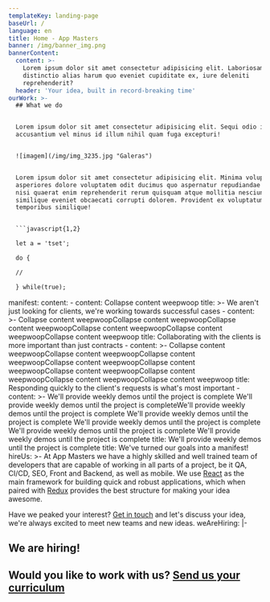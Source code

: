 ```yaml
---
templateKey: landing-page
baseUrl: /
language: en
title: Home - App Masters
banner: /img/banner_img.png
bannerContent:
  content: >-
    Lorem ipsum dolor sit amet consectetur adipisicing elit. Laboriosam tenetur
    distinctio alias harum quo eveniet cupiditate ex, iure deleniti
    reprehenderit?
  header: 'Your idea, built in record-breaking time'
ourWork: >-
  ## What we do


  Lorem ipsum dolor sit amet consectetur adipisicing elit. Sequi odio incidunt
  accusantium vel minus id illum nihil quam fuga excepturi!


  ![imagem](/img/img_3235.jpg "Galeras")


  Lorem ipsum dolor sit amet consectetur adipisicing elit. Minima voluptatum, ea
  asperiores dolore voluptatem odit ducimus quo aspernatur repudiandae dolorum,
  nisi quaerat enim reprehenderit rerum quisquam atque mollitia nesciunt
  similique eveniet obcaecati corrupti dolorem. Provident ex voluptatum eaque
  temporibus similique!


  ```javascript{1,2}

  let a = 'tset';

  do {

  //

  } while(true);

  ```
manifest:
  content:
    - content: Collapse content weepwoop
      title: >-
        We aren't just looking for clients, we're working towards successful
        cases
    - content: >-
        Collapse content weepwoopCollapse content weepwoopCollapse content
        weepwoopCollapse content weepwoopCollapse content weepwoopCollapse
        content weepwoop
      title: Collaborating with the clients is more important than just contracts
    - content: >-
        Collapse content weepwoopCollapse content weepwoopCollapse content
        weepwoopCollapse content weepwoopCollapse content weepwoopCollapse
        content weepwoopCollapse content weepwoopCollapse content
        weepwoopCollapse content weepwoop
      title: Responding quickly to the client's requests is what's most important
    - content: >-
        We'll provide weekly demos until the project is complete We'll provide
        weekly demos until the project is completeWe'll provide weekly demos
        until the project is complete We'll provide weekly demos until the
        project is complete We'll provide weekly demos until the project is
        complete We'll provide weekly demos until the project is complete We'll
        provide weekly demos until the project is complete
      title: We'll provide weekly demos until the project is complete
  title: We've turned our goals into a manifest!
hireUs: >-
  At App Masters we have a highly skilled and well trained team of developers
  that are capable of working in all parts of a project, be it QA, CI/CD, SEO,
  Front and Backend, as well as mobile. We use [React](/en/technologies/react)
  as the main framework for building quick and robust applications, which when
  paired with [Redux](/en/technologies/redux) provides the best structure for
  making your idea awesome.


  Have we peaked your interest? [Get in touch](/en/contact) and let's discuss
  your idea, we're always excited to meet new teams and new ideas.
weAreHiring: |-
  ## We are hiring!

  Would you like to work with us? [Send us your curriculum](/?)
---
```


